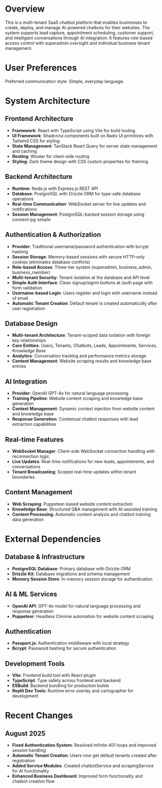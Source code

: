 # Overview

This is a multi-tenant SaaS chatbot platform that enables businesses to create, deploy, and manage AI-powered chatbots for their websites. The system supports lead capture, appointment scheduling, customer support, and intelligent conversations through AI integration. It features role-based access control with superadmin oversight and individual business tenant management.

# User Preferences

Preferred communication style: Simple, everyday language.

# System Architecture

## Frontend Architecture
- **Framework**: React with TypeScript using Vite for build tooling
- **UI Framework**: Shadcn/ui components built on Radix UI primitives with Tailwind CSS for styling
- **State Management**: TanStack React Query for server state management and caching
- **Routing**: Wouter for client-side routing
- **Styling**: Dark theme design with CSS custom properties for theming

## Backend Architecture
- **Runtime**: Node.js with Express.js REST API
- **Database**: PostgreSQL with Drizzle ORM for type-safe database operations
- **Real-time Communication**: WebSocket server for live updates and notifications
- **Session Management**: PostgreSQL-backed session storage using connect-pg-simple

## Authentication & Authorization
- **Provider**: Traditional username/password authentication with bcrypt hashing
- **Session Storage**: Memory-based sessions with secure HTTP-only cookies (eliminates database conflicts)
- **Role-based Access**: Three-tier system (superadmin, business_admin, business_member)
- **Multi-tenant Security**: Tenant isolation at the database and API level
- **Simple Auth Interface**: Clean signup/signin buttons at /auth page with form validation
- **Username-based Login**: Users register and login with username instead of email
- **Automatic Tenant Creation**: Default tenant is created automatically after user registration

## Database Design
- **Multi-tenant Architecture**: Tenant-scoped data isolation with foreign key relationships
- **Core Entities**: Users, Tenants, Chatbots, Leads, Appointments, Services, Knowledge Base
- **Analytics**: Conversation tracking and performance metrics storage
- **Content Management**: Website scraping results and knowledge base entries

## AI Integration
- **Provider**: OpenAI GPT-4o for natural language processing
- **Training Pipeline**: Website content scraping and knowledge base generation
- **Context Management**: Dynamic context injection from website content and knowledge base
- **Response Generation**: Contextual chatbot responses with lead extraction capabilities

## Real-time Features
- **WebSocket Manager**: Client-side WebSocket connection handling with reconnection logic
- **Live Updates**: Real-time notifications for new leads, appointments, and conversations
- **Tenant Broadcasting**: Scoped real-time updates within tenant boundaries

## Content Management
- **Web Scraping**: Puppeteer-based website content extraction
- **Knowledge Base**: Structured Q&A management with AI-assisted training
- **Content Processing**: Automatic content analysis and chatbot training data generation

# External Dependencies

## Database & Infrastructure
- **PostgreSQL Database**: Primary database with Drizzle ORM
- **Drizzle Kit**: Database migrations and schema management
- **Memory Session Store**: In-memory session storage for authentication

## AI & ML Services
- **OpenAI API**: GPT-4o model for natural language processing and response generation
- **Puppeteer**: Headless Chrome automation for website content scraping

## Authentication
- **Passport.js**: Authentication middleware with local strategy
- **Bcrypt**: Password hashing for secure authentication

## Development Tools
- **Vite**: Frontend build tool with React plugin
- **TypeScript**: Type safety across frontend and backend
- **ESBuild**: Backend bundling for production builds
- **Replit Dev Tools**: Runtime error overlay and cartographer for development

# Recent Changes

## August 2025
- **Fixed Authentication System**: Resolved infinite 401 loops and improved session handling
- **Automatic Tenant Creation**: Users now get default tenants created after registration
- **Added Service Modules**: Created chatbotService and scrapingService for AI functionality
- **Enhanced Business Dashboard**: Improved form functionality and chatbot creation flow